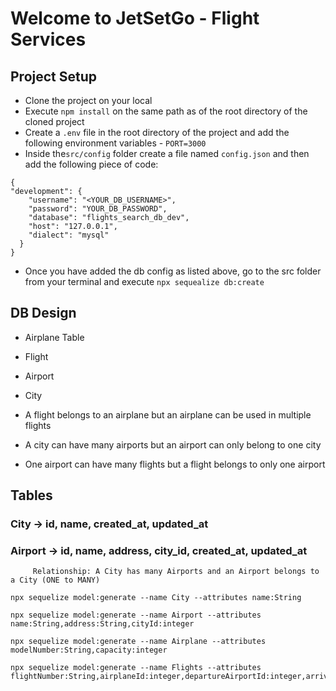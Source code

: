 # Welcome to JetSetGo - Flight Services

## Project Setup
- Clone the project on your local
- Execute `npm install` on the same path as of the root directory of the cloned project
- Create a `.env` file in the root directory of the project and add the following environment variables
          - `PORT=3000`
- Inside the`src/config` folder create a file named `config.json` and then add the following piece of code:

```
{
"development": {
    "username": "<YOUR_DB_USERNAME>",
    "password": "YOUR_DB_PASSWORD",
    "database": "flights_search_db_dev",
    "host": "127.0.0.1",
    "dialect": "mysql"
  }
}
```
- Once you have added the db config as listed above, go to the src folder from your terminal and execute `npx sequealize db:create`

## DB Design
  - Airplane Table
  - Flight
  - Airport
  - City

  - A flight belongs to an airplane but an airplane can be used in multiple flights
  - A city can have many airports but an airport can only belong to one city
  - One airport can have many flights but a flight belongs to only one airport

  ## Tables

  ### City -> id, name, created_at, updated_at
  ### Airport -> id, name, address, city_id, created_at, updated_at
         Relationship: A City has many Airports and an Airport belongs to a City (ONE to MANY)

```
npx sequelize model:generate --name City --attributes name:String
```
```
npx sequelize model:generate --name Airport --attributes name:String,address:String,cityId:integer
```
```
npx sequelize model:generate --name Airplane --attributes modelNumber:String,capacity:integer
```
```
npx sequelize model:generate --name Flights --attributes flightNumber:String,airplaneId:integer,departureAirportId:integer,arrivalAirportId:integer,arrivalTime:Date,departureTime:Date,price:integer,boardingGate:String,totalSeats:integer
```